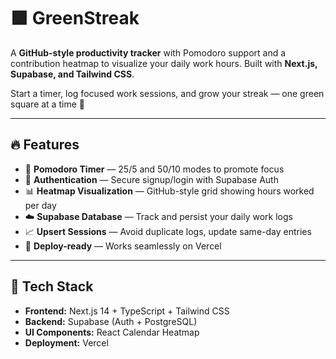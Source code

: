 # 🟩 GreenStreak

A **GitHub-style productivity tracker** with Pomodoro support and a contribution heatmap to visualize your daily work hours. Built with **Next.js, Supabase, and Tailwind CSS**.

Start a timer, log focused work sessions, and grow your streak — one green square at a time 🌱

---

## 🔥 Features

- 🧠 **Pomodoro Timer** — 25/5 and 50/10 modes to promote focus
- 🔐 **Authentication** — Secure signup/login with Supabase Auth
- 📊 **Heatmap Visualization** — GitHub-style grid showing hours worked per day
- ☁️ **Supabase Database** — Track and persist your daily work logs
- 📈 **Upsert Sessions** — Avoid duplicate logs, update same-day entries
- 🚀 **Deploy-ready** — Works seamlessly on Vercel

---


## 🧰 Tech Stack

- **Frontend:** Next.js 14 + TypeScript + Tailwind CSS
- **Backend:** Supabase (Auth + PostgreSQL)
- **UI Components:** React Calendar Heatmap
- **Deployment:** Vercel

